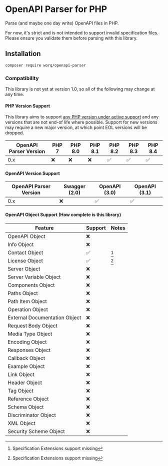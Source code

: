 # OpenAPI Parser for PHP

Parse (and maybe one day write) OpenAPI files in PHP. 

For now, it's strict and is not intended to support invalid specification files. Please ensure you validate them before parsing with this library.

## Installation

```bash
composer require worq/openapi-parser
```

### Compatibility

This library is not yet at version 1.0, so all of the following may change at any time.

#### PHP Version Support

This library aims to support [any PHP version under active support](https://www.php.net/supported-versions.php) and 
any versions that are not end-of life where possible. 
Support for new versions may require a new major version, at which point EOL versions will be dropped.

| OpenAPI Parser Version | PHP 7 | PHP 8.0 | PHP 8.1 | PHP 8.2 | PHP 8.3 | PHP 8.4 |
|------------------------|-------|---------|---------|---------|---------|---------|
| 0.x                    | ❌     | ❌     | ❌      | ✅      | ✅      | ✅      |

#### OpenAPI Version Support

| OpenAPI Parser Version | Swagger (2.0) | OpenAPI (3.0) | OpenAPI (3.1) |
|------------------------|---------------|---------------|---------------|
| 0.x                    | ❌            | ✅            | ✅            |

#### OpenAPI Object Support (How complete is this library)

| Feature                       | Support | Notes |
|-------------------------------|---------|-------|
| OpenAPI Object                | ❌      |       |
| Info Object                   | ❌      |       |
| Contact Object                | ✅      | [^1]  |
| License Object                | ✅      | [^1]  |
| Server Object                 | ❌      |       |
| Server Variable Object        | ❌      |       |
| Components Object             | ❌      |       |
| Paths Object                  | ❌      |       |
| Path Item Object              | ❌      |       |
| Operation Object              | ❌      |       |
| External Documentation Object | ❌      |       |
| Request Body Object           | ❌      |       |
| Media Type Object             | ❌      |       |
| Encoding Object               | ❌      |       |
| Responses Object              | ❌      |       |
| Callback Object               | ❌      |       |
| Example Object                | ❌      |       |
| Link Object                   | ❌      |       |
| Header Object                 | ❌      |       |
| Tag Object                    | ❌      |       |
| Reference Object              | ❌      |       |
| Schema Object                 | ❌      |       |
| Discriminator Object          | ❌      |       |
| XML Object                    | ❌      |       |
| Security Scheme Object        | ❌      |       |

[^1]: Specification Extensions support missing

